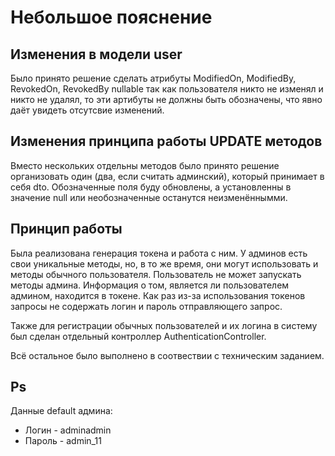 # Небольшое пояснение

## Изменения в модели user
Было принято решение сделать атрибуты ModifiedOn, ModifiedBy, RevokedOn, RevokedBy nullable так как пользователя никто не изменял и никто не удалял, то эти артибуты не должны быть обозначены, что явно даёт увидеть отсутсвие изменений.

## Изменения принципа работы UPDATE методов
Вместо нескольких отдельны методов было принято решение организовать один (два, если считать админский), который принимает в себя dto. Обозначенные поля буду обновлены, а установленны в значение null или необозначенные останутся неизменённымми.

## Принцип работы
Была реализована генерация токена и работа с ним. У админов есть свои уникальные методы, но, в то же время, они могут использовать и методы обычного пользователя. Пользователь не может запускать методы админа. Информация о том, является ли пользователем админом, находится в токене. Как раз из-за использования токенов запросы не содержать логин и пароль отправляющего запрос.

Также для регистрации обычных пользователей и их логина в систему был сделан отдельный контроллер AuthenticationController.

Всё остальное было выполнено в соотвествии с техническим заданием.

## Ps
Данные default админа:

+ Логин - adminadmin
+ Пароль - admin_11
